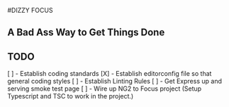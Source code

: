 #DIZZY FOCUS

## A Bad Ass Way to Get Things Done
## TODO
[ ] - Establish coding standards
[X] - Establish editorconfig file so that general coding styles 
[ ] - Establish Linting Rules
[ ] - Get Express up and serving smoke test page
[ ] - Wire up NG2 to Focus project (Setup Typescript and TSC to work in the project.)
 